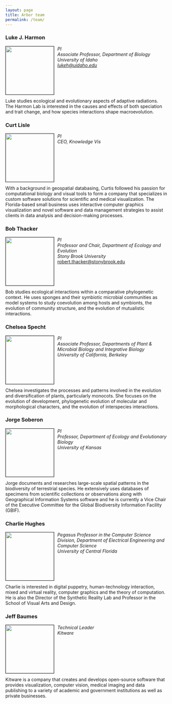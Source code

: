```yaml
---
layout: page
title: Arbor team
permalink: /team/
---
```


### Luke J. Harmon

<div>
  <p style="float: left;margin:0 10px 10px 0">
    <a href="http://lukejharmon.github.io/">
      <img src="{{ site.baseurl}}/images/luke.jpeg" width = "150px" border="1px"></a></p>
  <p>
    <i>PI<br>Associate Professor, Department of Biology<br>University of Idaho<br><a href="mailto:lukeh@uidaho.edu">lukeh@uidaho.edu</a></i></p>
</div>

<div style="clear: left;">
  <p>
    Luke studies ecological and evolutionary aspects of adaptive radiations. The Harmon Lab is interested in the causes and effects of both speciation and trait change, and how species interactions shape macroevolution.
  </p>
</div>

### Curt Lisle

<div>
  <p style="float: left;margin:0 10px 10px 0">
    <a href="http://www.knowledgevis.com/Kvis-v4/Welcome.html">
      <img src="{{ site.baseurl}}/images/curt.png" width = "150px" border="1px"></a></p>
  <p>
    <i>PI<br>CEO, Knowledge Vis</i></p>
</div>

<div style="clear: left;">
  <p>
    With a background in geospatial databasing, Curtis followed his passion for computational biology and visual tools to form a company that specializes in custom software solutions for scientific and medical visualization. The Florida-based small business uses interactive computer graphics visualization and novel software and data management strategies to assist clients in data analysis and decision-making processes.
  </p>
</div>


### Bob Thacker

<div>
  <p style="float: left;margin:0 10px 10px 0">
    <a href="http://thackerlab.weebly.com/">
      <img src="{{ site.baseurl}}/images/bob.jpeg" width = "150px" border="1px"></a></p>
  <p>
    <i>PI<br>Professor and Chair, Department of Ecology and Evolution<br>Stony Brook University</i><br><a href="mailto:robert.thacker@stonybrook.edu">robert.thacker@stonybrook.edu</a></p>
</div>

<div style="clear: left;">
  <p>
    Bob studies ecological interactions within a comparative phylogenetic context. He uses sponges and their symbiotic microbial communities as model systems to study coevolution among hosts and symbionts, the evolution of community structure, and the evolution of mutualistic interactions.
  </p>
</div>

### Chelsea Specht

<div>
  <p style="float: left;margin:0 10px 10px 0">
    <a href="http://spechtlab.berkeley.edu/">
      <img src="{{ site.baseurl}}/images/chelsea.jpeg" width = "150px" border="1px"></a></p>
  <p>
    <i>PI<br>Associate Professor, Departments of Plant & Microbial Biology and Integrative Biology<br>University of California, Berkeley</i></p>
</div>

<div style="clear: left;">
  <p>
    Chelsea investigates the processes and patterns involved in the evolution and diversification of plants, particularly monocots. She focuses on the evolution of development, phylogenetic evolution of molecular and morphological characters, and the evolution of interspecies interactions.
  </p>
</div>

### Jorge Soberon

<div>
  <p style="float: left;margin:0 10px 10px 0">
    <a href="http://naturalhistory.ku.edu/biodiversity-modeling/people/jorge-sober%C3%B3n">
      <img src="{{ site.baseurl}}/images/jorge.jpeg" width = "150px" border="1px"></a></p>
  <p>
    <i>PI<br>Professor, Department of Ecology and Evolutionary Biology<br>University of Kansas</i></p>
</div>

<div style="clear: left;">
  <p>
    Jorge documents and researches large-scale spatial patterns in the biodiversity of terrestrial species. He extensively uses databases of specimens from scientific collections or observations along with Geographical Information Systems software and he is currently a Vice Chair of the Executive Committee for the Global Biodiversity Information Facility (GBIF).
  </p>
</div>

### Charlie Hughes

<div>
  <p style="float: left;margin:0 10px 10px 0">
    <a href="http://www.cs.ucf.edu/~ceh/">
      <img src="{{ site.baseurl}}/images/charlie.jpeg" width = "150px" border="1px"></a></p>
  <p>
    <i>Pegasus Professor in the Computer Science Division, Department of Electrical Engineering and Computer Science <br>University of Central Florida </i></p>
</div>

<div style="clear: left;">
  <p>
    Charlie is interested in digital puppetry, human-technology interaction, mixed and virtual reality, computer graphics and the theory of computation. He is also the Director of the Synthetic Reality Lab and Professor in the School of Visual Arts and Design.
  </p>
</div>

### Jeff Baumes

<div>
  <p style="float: left;margin:0 10px 10px 0">
    <a href="http://www.kitware.com/">
    <img src="{{ site.baseurl}}/images/jeff.png" width = "150px" border="1px"></a></p>
  <p>
    <i>Technical Leader <br>Kitware</i></p>
</div>

<div style="clear: left;">
  <p>
    Kitware is a company that creates and develops open-source software that provides visualization, computer vision, medical imaging and data publishing to a variety of academic and government institutions as well as private businesses.
  </p>
</div>
